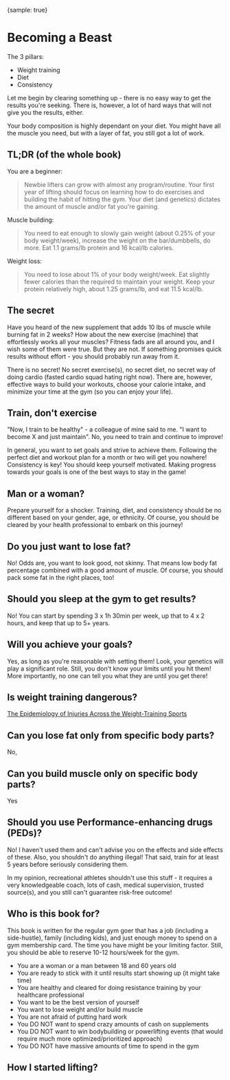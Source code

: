 {sample: true}

# Becoming a Beast

The 3 pillars:

- Weight training
- Diet
- Consistency

Let me begin by clearing something up - there is no easy way to get the results you're seeking. There is, however, a lot of hard ways that will not give you the results, either.

Your body composition is highly dependant on your diet. You might have all the muscle you need, but with a layer of fat, you still got a lot of work.

## TL;DR (of the whole book)

You are a beginner:

> Newbie lifters can grow with almost any program/routine. Your first year of lifting should focus on learning how to do exercises and building the habit of hitting the gym. Your diet (and genetics) dictates the amount of muscle and/or fat you're gaining.

Muscle building:

> You need to eat enough to slowly gain weight (about 0.25% of your body weight/week), increase the weight on the bar/dumbbells, do more. Eat 1.1 grams/lb protein and 16 kcal/lb calories.

Weight loss:

> You need to lose about 1% of your body weight/week. Eat slightly fewer calories than the required to maintain your weight. Keep your protein relatively high, about 1.25 grams/lb, and eat 11.5 kcal/lb.

## The secret

Have you heard of the new supplement that adds 10 lbs of muscle while burning fat in 2 weeks? How about the new exercise (machine) that effortlessly works all your muscles? Fitness fads are all around you, and I wish some of them were true. But they are not. If something promises quick results without effort - you should probably run away from it.

There is no secret! No secret exercise(s), no secret diet, no secret way of doing cardio (fasted cardio squad hating right now). There are, however, effective ways to build your workouts, choose your calorie intake, and minimize your time at the gym (so you can enjoy your life).

## Train, don't exercise

"Now, I train to be healthy" - a colleague of mine said to me. "I want to become X and just maintain". No, you need to train and continue to improve!

In general, you want to set goals and strive to achieve them. Following the perfect diet and workout plan for a month or two will get you nowhere! Consistency is key! You should keep yourself motivated. Making progress towards your goals is one of the best ways to stay in the game!

## Man or a woman?

Prepare yourself for a shocker. Training, diet, and consistency should be no different based on your gender, age, or ethnicity. Of course, you should be cleared by your health professional to embark on this journey!

## Do you just want to lose fat?

No! Odds are, you want to look good, not skinny. That means low body fat percentage combined with a good amount of muscle. Of course, you should pack some fat in the right places, too!

## Should you sleep at the gym to get results?

No! You can start by spending 3 x 1h 30min per week, up that to 4 x 2 hours, and keep that up to 5+ years.

## Will you achieve your goals?

Yes, as long as you're reasonable with setting them! Look, your genetics will play a significant role. Still, you don't know your limits until you hit them! More importantly, no one can tell you what they are until you get there!

## Is weight training dangerous?

[The Epidemiology of Injuries Across the Weight-Training Sports](https://cdn.shopify.com/s/files/1/0921/2818/files/Keogh_Winwood_Weight_Training_Sports_Injury_Review.pdf)

## Can you lose fat only from specific body parts?

No,

## Can you build muscle only on specific body parts?

Yes

## Should you use Performance-enhancing drugs (PEDs)?

No! I haven't used them and can't advise you on the effects and side effects of these. Also, you shouldn't do anything illegal! That said, train for at least 5 years before seriously considering them.

In my opinion, recreational athletes shouldn't use this stuff - it requires a very knowledgeable coach, lots of cash, medical supervision, trusted source(s), and you still can't guarantee risk-free outcome!

## Who is this book for?

This book is written for the regular gym goer that has a job (including a side-hustle), family (including kids), and just enough money to spend on a gym membership card. The time you have might be your limiting factor. Still, you should be able to reserve 10-12 hours/week for the gym.

- You are a woman or a man between 18 and 60 years old
- You are ready to stick with it until results start showing up (it might take time)
- You are healthy and cleared for doing resistance training by your healthcare professional
- You want to be the best version of yourself
- You want to lose weight and/or build muscle
- You are not afraid of putting hard work
- You DO NOT want to spend crazy amounts of cash on supplements
- You DO NOT want to win bodybuilding or powerlifting events (that would require much more optimized/prioritized approach)
- You DO NOT have massive amounts of time to spend in the gym

## How I started lifting?
